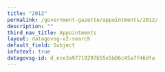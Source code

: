 ```yaml
---
title: "2012"
permalink: /government-gazette/appointments/2012/
description: ""
third_nav_title: Appointments
layout: datagovsg-v2-search
default_field: Subject
infotext: true
datagovsg-id: d_ece3a97719297655e5b06c45a7f46dfa
---
```

